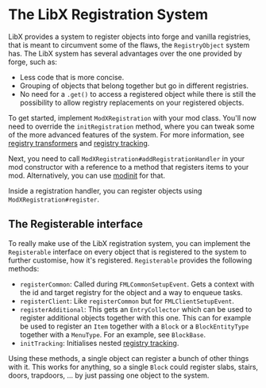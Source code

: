 # The LibX Registration System

LibX provides a system to register objects into forge and vanilla registries, that is meant to circumvent some of the flaws, the `RegistryObject` system has.
The LibX system has several advantages over the one provided by forge, such as:

  * Less code that is more concise.
  * Grouping of objects that belong together but go in different registries.
  * No need for a `.get()` to access a registered object while there is still the possibility to allow registry replacements on your registered objects.

To get started, implement `ModXRegistration` with your mod class.
You'll now need to override the `initRegistration` method, where you can tweak some of the more advanced features of the system.
For more information, see [registry transformers](transformers.md) and [registry tracking](tracking.md).

Next, you need to call `ModXRegistration#addRegistrationHandler` in your mod constructor with a reference to a method that registers items to your mod. Alternatively, you can use [modinit](../modinit/registration.md) for that.

Inside a registration handler, you can register objects using `ModXRegistration#register`.

## The Registerable interface

To really make use of the LibX registration system, you can implement the `Registerable` interface on every object that is registered to the system to further customise, how it's registered.
`Registerable` provides the following methods:

  * `registerCommon`: Called during `FMLCommonSetupEvent`.
    Gets a context with the id and target registry for the object and a way to enqueue tasks.
  * `registerClient`: Like `registerCommon` but for `FMLClientSetupEvent`.
  * `registerAdditional`: This gets an `EntryCollector` which can be used to register additional objects together with this one.
    This can for example be used to register an `Item` together with a `Block` or a `BlockEntityType` together with a `MenuType`.
    For an example, see `BlockBase`.
  * `initTracking`: Initialises nested [registry tracking](tracking.md).

Using these methods, a single object can register a bunch of other things with it.
This works for anything, so a single `Block` could register slabs, stairs, doors, trapdoors, ... by just passing one object to the system.

